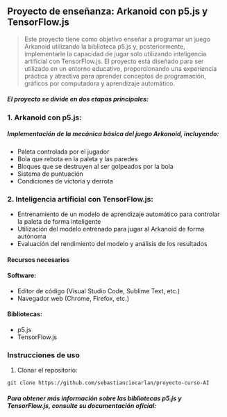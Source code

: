 
## Proyecto de enseñanza: Arkanoid con p5.js y TensorFlow.js

> Este proyecto tiene como objetivo enseñar a programar un juego Arkanoid utilizando la biblioteca p5.js y, posteriormente, implementarle la capacidad de jugar solo utilizando inteligencia artificial con TensorFlow.js. El proyecto está diseñado para ser utilizado en un entorno educativo, proporcionando una experiencia práctica y atractiva para aprender conceptos de programación, gráficos por computadora y aprendizaje automático.

##### El proyecto se divide en dos etapas principales:

### 1. Arkanoid con p5.js:

 ##### Implementación de la mecánica básica del juego Arkanoid, incluyendo:
 - Paleta controlada por el jugador
 - Bola que rebota en la paleta y las paredes
 - Bloques que se destruyen al ser golpeados por la bola
 - Sistema de puntuación
 - Condiciones de victoria y derrota

### 2. Inteligencia artificial con TensorFlow.js:

- Entrenamiento de un modelo de aprendizaje automático para controlar la paleta de forma inteligente
- Utilización del modelo entrenado para jugar al Arkanoid de forma autónoma
- Evaluación del rendimiento del modelo y análisis de los resultados

#### Recursos necesarios

####  Software:
- Editor de código (Visual Studio Code, Sublime Text, etc.)
- Navegador web (Chrome, Firefox, etc.)

#### Bibliotecas:
- p5.js
- TensorFlow.js

### Instrucciones de uso

1. Clonar el repositorio:

`git clone https://github.com/sebastianciocarlan/proyecto-curso-AI`


##### Para obtener más información sobre las bibliotecas p5.js y TensorFlow.js, consulte su documentación oficial:
